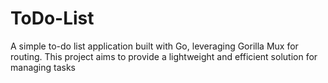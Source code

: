 # ToDo-List
A simple to-do list application built with Go, leveraging Gorilla Mux for routing. This project aims to provide a lightweight and efficient solution for managing tasks
